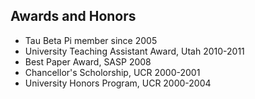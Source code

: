 ## Awards and Honors

* Tau Beta Pi member since 2005
* University Teaching Assistant Award, Utah 2010-2011 
* Best Paper Award, SASP 2008
* Chancellor's Scholorship, UCR 2000-2001
* University Honors Program, UCR 2000-2004
